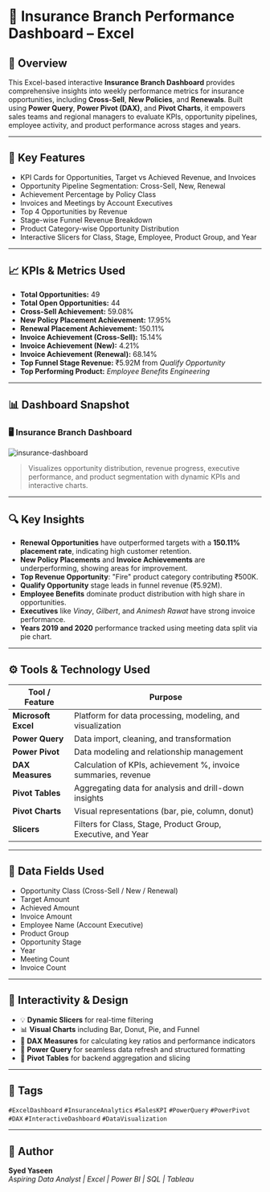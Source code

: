 # 🏢 Insurance Branch Performance Dashboard – Excel

## 📌 Overview  
This Excel-based interactive **Insurance Branch Dashboard** provides comprehensive insights into weekly performance metrics for insurance opportunities, including **Cross-Sell**, **New Policies**, and **Renewals**. Built using **Power Query**, **Power Pivot (DAX)**, and **Pivot Charts**, it empowers sales teams and regional managers to evaluate KPIs, opportunity pipelines, employee activity, and product performance across stages and years.

---

## 🧠 Key Features

- KPI Cards for Opportunities, Target vs Achieved Revenue, and Invoices  
- Opportunity Pipeline Segmentation: Cross-Sell, New, Renewal  
- Achievement Percentage by Policy Class  
- Invoices and Meetings by Account Executives  
- Top 4 Opportunities by Revenue  
- Stage-wise Funnel Revenue Breakdown  
- Product Category-wise Opportunity Distribution  
- Interactive Slicers for Class, Stage, Employee, Product Group, and Year

---

## 📈 KPIs & Metrics Used

- **Total Opportunities:** 49  
- **Total Open Opportunities:** 44  
- **Cross-Sell Achievement:** 59.08%  
- **New Policy Placement Achievement:** 17.95%  
- **Renewal Placement Achievement:** 150.11%  
- **Invoice Achievement (Cross-Sell):** 15.14%  
- **Invoice Achievement (New):** 4.21%  
- **Invoice Achievement (Renewal):** 68.14%  
- **Top Funnel Stage Revenue:** ₹5.92M from *Qualify Opportunity*  
- **Top Performing Product:** *Employee Benefits Engineering*

---

## 📊 Dashboard Snapshot

### 🖥️ Insurance Branch Dashboard
![insurance-dashboard](./Snapshot.JPG)

> Visualizes opportunity distribution, revenue progress, executive performance, and product segmentation with dynamic KPIs and interactive charts.

---

## 🔍 Key Insights

- **Renewal Opportunities** have outperformed targets with a **150.11% placement rate**, indicating high customer retention.
- **New Policy Placements** and **Invoice Achievements** are underperforming, showing areas for improvement.
- **Top Revenue Opportunity**: "Fire" product category contributing ₹500K.
- **Qualify Opportunity** stage leads in funnel revenue (₹5.92M).
- **Employee Benefits** dominate product distribution with high share in opportunities.
- **Executives** like *Vinay*, *Gilbert*, and *Animesh Rawat* have strong invoice performance.
- **Years 2019 and 2020** performance tracked using meeting data split via pie chart.

---

## ⚙️ Tools & Technology Used

| Tool / Feature      | Purpose                                                            |
|---------------------|--------------------------------------------------------------------|
| **Microsoft Excel** | Platform for data processing, modeling, and visualization          |
| **Power Query**     | Data import, cleaning, and transformation                         |
| **Power Pivot**     | Data modeling and relationship management                          |
| **DAX Measures**    | Calculation of KPIs, achievement %, invoice summaries, revenue     |
| **Pivot Tables**    | Aggregating data for analysis and drill-down insights              |
| **Pivot Charts**    | Visual representations (bar, pie, column, donut)                   |
| **Slicers**         | Filters for Class, Stage, Product Group, Executive, and Year       |

---

## 📁 Data Fields Used

- Opportunity Class (Cross-Sell / New / Renewal)  
- Target Amount  
- Achieved Amount  
- Invoice Amount  
- Employee Name (Account Executive)  
- Product Group  
- Opportunity Stage  
- Year  
- Meeting Count  
- Invoice Count  

---

## 🧰 Interactivity & Design

- 💡 **Dynamic Slicers** for real-time filtering  
- 📊 **Visual Charts** including Bar, Donut, Pie, and Funnel  
- 🧮 **DAX Measures** for calculating key ratios and performance indicators  
- 🔁 **Power Query** for seamless data refresh and structured formatting  
- 🧩 **Pivot Tables** for backend aggregation and slicing  

---

## 📌 Tags

`#ExcelDashboard` `#InsuranceAnalytics` `#SalesKPI` `#PowerQuery` `#PowerPivot` `#DAX` `#InteractiveDashboard` `#DataVisualization`

---

## 👤 Author

**Syed Yaseen**  
*Aspiring Data Analyst | Excel | Power BI | SQL | Tableau*


